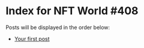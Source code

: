 # Index for NFT World #408
Posts will be displayed in the order below:

- [Your first post](./001-first.md)

